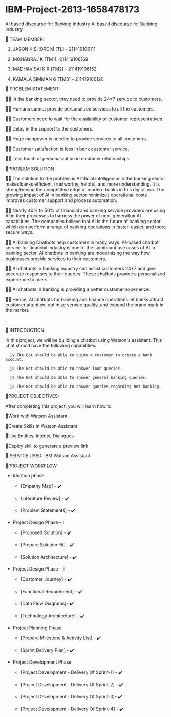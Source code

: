 # IBM-Project-2613-1658478173
AI based discourse for Banking Industry
AI based discourse for Banking Industry

🎉 TEAM MEMBER:

1.  JASON KISHORE M [TL] - 211419106111

2.  MOHANRAJ K [TM1] -211419106169

3.  MADHAV SAI K R [TM2] - 211419106152

4.  KAMALA SIMMAN G [TM3] - 211419106120
 
🎉 PROBLEM STATEMENT:

🙅‍♀️ In the banking sector, they need to provide 24*7 service to customers.

🙅‍♀️ Humans cannot provide personalized services to all the customers.

🙅‍♀️ Customers need to wait for the availability of customer representatives.

🙅‍♀️ Delay in the support to the customers.

🙅‍♀️ Huge manpower is needed to provide services to all customers.

🙅‍♀️ Customer satisfaction is less in bank customer service.

🙅‍♀️ Less touch of personalization in customer relationships.


🎉PROBLEM SOLUTION

🙋‍♀️ The solution to the problem is Artificial intelligence in the banking sector makes banks efficient, trustworthy, helpful, and more understanding. It is strengthening the competitive edge of modern banks in this digital era. The growing impact of AI in banking sector minimizes operational costs improves customer support and process automation.

🙋‍♀️ Nearly 40% to 50% of financial and banking service providers are using AI in their processes to harness the power of next-generation AI capabilities. The companies believe that AI is the future of banking sector which can perform a range of banking operations in faster, easier, and more secure ways.

🙋‍♀️ AI banking Chatbots help customers in many ways. AI-based chatbot service for financial industry is one of the significant use cases of AI in banking sector. AI chatbots in banking are modernizing the way how businesses provide services to their customers.

🙋‍♀️ AI chatbots in banking industry can assist customers 24*7 and give accurate responses to their queries. These chatbots provide a personalized experience to users.

🙋‍♀️ AI chatbots in banking is providing a better customer experience.

🙋‍♀️ Hence, AI chatbots for banking and finance operations let banks attract customer attention, optimize service quality, and expand the brand mark in the market.

.


🎉 INTRODUCTION: 

In this project, we will be building a chatbot using Watson's assistant. This chat should have the following capabilities:

      💁‍♀️ The Bot should be able to guide a customer to create a bank account.

      💁‍♀️ The Bot should be able to answer loan queries.

      💁‍♀️ The Bot should be able to answer general banking queries.

      💁‍♀️ The Bot should be able to answer queries regarding net banking.
      
🎉PROJECT OBJECTIVES:

After completing this project, you will learn how to

🏴󠁧󠁢󠁳󠁣󠁴󠁿Work with Watson Assistant

🏴󠁧󠁢󠁳󠁣󠁴󠁿Create Skills in Watson Assistant

🏴󠁧󠁢󠁳󠁣󠁴󠁿Use Entities, Intents, Dialogues

🏴󠁧󠁢󠁳󠁣󠁴󠁿Deploy skill to generate a preview link

🎉 SERVICE USED:
IBM Watson Assistant

🎉PROJECT WORKFLOW:

  * Ideation phase
      
      * [Empathy Map] - ✔️ 
      
      * [Literature Review] - ✔️ 
    
      * [Problem Statements] - ✔️ 
      
  * Project Design Phase – I
       
      * [Proposed Solution] - ✔️ 
      
      * [Prepare Solution Fit] - ✔️ 
      
      * [Solution Architecture] - ✔️ 
      
  * Project Design Phase – II
  
      * [Customer Journey] - ✔️ 
      
      * [Functional Requirement] - ✔️ 
      
      * [Data Flow Diagrams]- ✔️ 
      
      * [Technology Architecture] - ✔️ 
      
  * Project Planning Phase
  
      * [Prepare Milestone & Activity List] - ✔️
      
      * [Sprint Delivery Plan] - ✔️
      
  * Project Development Phase
  
      * [Project Development - Delivery Of Sprint-1] - ✔️
      
      * [Project Development - Delivery Of Sprint-2] - ✔️ 
          
      * [Project Development - Delivery Of Sprint-3]- ✔️
      
      * [Project Development - Delivery Of Sprint-4] - ✔️
